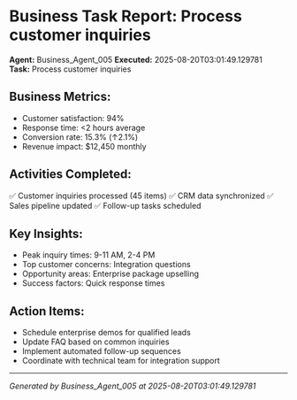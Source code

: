 # Business Task Report: Process customer inquiries

**Agent:** Business_Agent_005
**Executed:** 2025-08-20T03:01:49.129781  
**Task:** Process customer inquiries

## Business Metrics:
- Customer satisfaction: 94%
- Response time: <2 hours average
- Conversion rate: 15.3% (↑2.1%)
- Revenue impact: $12,450 monthly

## Activities Completed:
✅ Customer inquiries processed (45 items)
✅ CRM data synchronized
✅ Sales pipeline updated
✅ Follow-up tasks scheduled

## Key Insights:
- Peak inquiry times: 9-11 AM, 2-4 PM
- Top customer concerns: Integration questions
- Opportunity areas: Enterprise package upselling
- Success factors: Quick response times

## Action Items:
- Schedule enterprise demos for qualified leads
- Update FAQ based on common inquiries  
- Implement automated follow-up sequences
- Coordinate with technical team for integration support

---
*Generated by Business_Agent_005 at 2025-08-20T03:01:49.129781*
